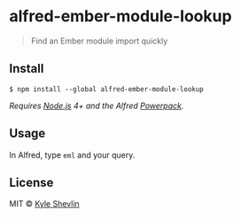# alfred-ember-module-lookup

> Find an Ember module import quickly

## Install

```
$ npm install --global alfred-ember-module-lookup
```

*Requires [Node.js](https://nodejs.org) 4+ and the Alfred [Powerpack](https://www.alfredapp.com/powerpack/).*


## Usage

In Alfred, type `eml` and your query.


## License

MIT © [Kyle Shevlin](https://kyleshevlin.com)
